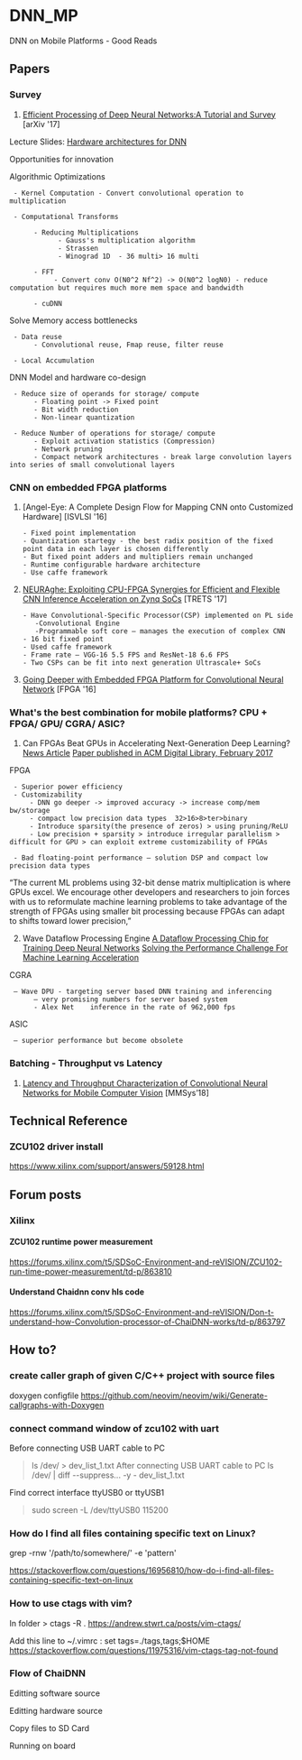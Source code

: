 # DNN_MP
DNN on Mobile Platforms - Good Reads

## Papers

### Survey

1. [Efficient Processing of Deep Neural Networks:A Tutorial and Survey](https://arxiv.org/pdf/1703.09039.pdf) [arXiv '17]

Lecture Slides: [Hardware architectures for DNN](http://www.rle.mit.edu/eems/wp-content/uploads/2017/03/Tutorial-on-DNN-CICS-MTL.pdf)

Opportunities for innovation


Algorithmic Optimizations 

     - Kernel Computation - Convert convolutional operation to multiplication
     
     - Computational Transforms 
     
          - Reducing Multiplications
                - Gauss's multiplication algorithm
                - Strassen
                - Winograd 1D  - 36 multi> 16 multi
                
          - FFT
               - Convert conv O(N0^2 Nf^2) -> O(N0^2 logN0) - reduce computation but requires much more mem space and bandwidth  
               
          - cuDNN
           
Solve Memory access bottlenecks

     - Data reuse
          - Convolutional reuse, Fmap reuse, filter reuse
          
     - Local Accumulation

DNN Model and hardware co-design

     - Reduce size of operands for storage/ compute
          - Floating point -> Fixed point
          - Bit width reduction
          - Non-linear quantization
          
     - Reduce Number of operations for storage/ compute
          - Exploit activation statistics (Compression)
          - Network pruning
          - Compact network architectures - break large convolution layers into series of small convolutional layers
          
### CNN on embedded FPGA platforms

1. [Angel-Eye: A Complete Design Flow for Mapping CNN onto Customized Hardware] [ISVLSI '16]

       - Fixed point implementation 
       - Quantization startegy - the best radix position of the fixed point data in each layer is chosen differently
       - But fixed point adders and multipliers remain unchanged
       - Runtime configurable hardware architecture
       - Use caffe framework


2. [NEURAghe: Exploiting CPU-FPGA Synergies for Efficient and Flexible CNN Inference Acceleration on Zynq SoCs](https://arxiv.org/pdf/1712.00994.pdf) [TRETS '17]

       - Have Convolutional-Specific Processor(CSP) implemented on PL side
          -Convolutional Engine
          -Programmable soft core – manages the execution of complex CNN
       - 16 bit fixed point 
       - Used caffe framework
       - Frame rate – VGG-16 5.5 FPS and ResNet-18 6.6 FPS
       - Two CSPs can be fit into next generation Ultrascale+ SoCs


3. [Going Deeper with Embedded FPGA Platform for Convolutional Neural Network](http://cadlab.cs.ucla.edu/~jaywang/papers/fpga16-cnn.pdf) [FPGA '16]

### What's the best combination for mobile platforms? CPU + FPGA/ GPU/ CGRA/ ASIC?

1. Can FPGAs Beat GPUs in Accelerating Next-Generation Deep Learning?[News Article](https://www.nextplatform.com/2017/03/21/can-fpgas-beat-gpus-accelerating-next-generation-deep-learning/) [Paper published in ACM Digital Library, February 2017](http://delivery.acm.org/10.1145/3030000/3021740/p5-nurvitadhi.pdf?ip=137.132.228.29&id=3021740&acc=ACTIVE%20SERVICE&key=FF6731C4D3E3CFFF%2EBB5EB8D2067C1662%2E4D4702B0C3E38B35%2E4D4702B0C3E38B35&__acm__=1523429071_8c3a5ebf30881b77de608f9f9131c1a9)  

FPGA 


     - Superior power efficiency
     - Customizability
         - DNN go deeper -> improved accuracy -> increase comp/mem bw/storage	
         - compact low precision data types  32>16>8>ter>binary
         - Introduce sparsity(the presence of zeros) > using pruning/ReLU
         - Low precision + sparsity > introduce irregular parallelism > difficult for GPU > can exploit extreme customizability of FPGAs

     - Bad floating-point performance – solution DSP and compact low precision data types

  “The current ML problems using 32-bit dense matrix multiplication is where GPUs excel. We encourage other developers and researchers to join forces with us to reformulate machine learning problems to take advantage of the strength of FPGAs using smaller bit processing because FPGAs can adapt to shifts toward lower precision,” 

2. Wave Dataflow Processing Engine [A Dataflow Processing Chip for Training Deep Neural Networks](https://www.hotchips.org/wp-content/uploads/hc_archives/hc29/HC29.22-Tuesday-Pub/HC29.22.60-NeuralNet1-Pub/HC29.22.610-Dataflow-Deep-Nicol-Wave-07012017.pdf)
     [Solving the Performance Challenge For Machine Learning Acceleration](https://www.sra.samsung.com/assets/AI-Summmit-2017/09.-Chris-Nicol-Solving-Performance-Challenge-for-ML-acceleration.pdf)

CGRA 
  
     – Wave DPU - targeting server based DNN training and inferencing     
          – very promising numbers for server based system 
          - Alex Net    inference in the rate of 962,000 fps

ASIC 

     – superior performance but become obsolete  
     
### Batching - Throughput vs Latency

1. [Latency and Throughput Characterization of Convolutional Neural Networks for Mobile Computer Vision](https://arxiv.org/pdf/1803.09492.pdf) [MMSys’18]

## Technical Reference

### ZCU102 driver install

https://www.xilinx.com/support/answers/59128.html

## Forum posts

### Xilinx
 
#### ZCU102 runtime power measurement

https://forums.xilinx.com/t5/SDSoC-Environment-and-reVISION/ZCU102-run-time-power-measurement/td-p/863810

#### Understand Chaidnn conv hls code

https://forums.xilinx.com/t5/SDSoC-Environment-and-reVISION/Don-t-understand-how-Convolution-processor-of-ChaiDNN-works/td-p/863797

## How to?

###  create caller graph of given C/C++ project with source files

doxygen configfile
https://github.com/neovim/neovim/wiki/Generate-callgraphs-with-Doxygen

### connect command window of zcu102 with uart


Before connecting USB UART cable to PC
> ls /dev/ > dev_list_1.txt
After connecting USB UART cable to PC
> ls /dev/ | diff --suppress... -y - dev_list_1.txt

Find correct interface ttyUSB0 or ttyUSB1

> sudo screen -L /dev/ttyUSB0 115200

### How do I find all files containing specific text on Linux?

grep -rnw '/path/to/somewhere/' -e 'pattern'

https://stackoverflow.com/questions/16956810/how-do-i-find-all-files-containing-specific-text-on-linux



### How to use ctags with vim?

In folder  > ctags -R .
https://andrew.stwrt.ca/posts/vim-ctags/

Add this line to ~/.vimrc :
set tags=./tags,tags;$HOME
https://stackoverflow.com/questions/11975316/vim-ctags-tag-not-found


### Flow of ChaiDNN

Editting software source

Editting hardware source

Copy files to SD Card

Running on board
